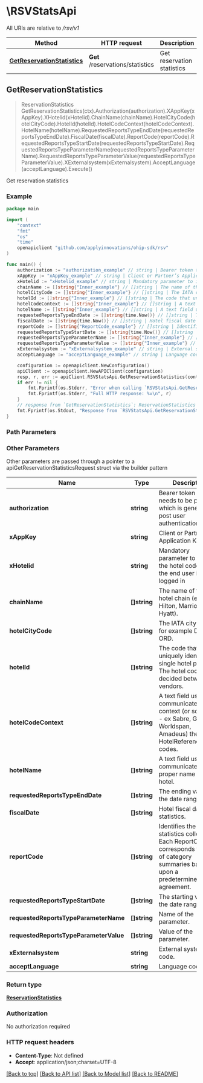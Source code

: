 # \RSVStatsApi

All URIs are relative to */rsv/v1*

Method | HTTP request | Description
------------- | ------------- | -------------
[**GetReservationStatistics**](RSVStatsApi.md#GetReservationStatistics) | **Get** /reservations/statistics | Get reservation statistics



## GetReservationStatistics

> ReservationStatistics GetReservationStatistics(ctx).Authorization(authorization).XAppKey(xAppKey).XHotelid(xHotelid).ChainName(chainName).HotelCityCode(hotelCityCode).HotelId(hotelId).HotelCodeContext(hotelCodeContext).HotelName(hotelName).RequestedReportsTypeEndDate(requestedReportsTypeEndDate).FiscalDate(fiscalDate).ReportCode(reportCode).RequestedReportsTypeStartDate(requestedReportsTypeStartDate).RequestedReportsTypeParameterName(requestedReportsTypeParameterName).RequestedReportsTypeParameterValue(requestedReportsTypeParameterValue).XExternalsystem(xExternalsystem).AcceptLanguage(acceptLanguage).Execute()

Get reservation statistics



### Example

```go
package main

import (
    "context"
    "fmt"
    "os"
    "time"
    openapiclient "github.com/applyinnovations/ohip-sdk/rsv"
)

func main() {
    authorization := "authorization_example" // string | Bearer token that needs to be passed which is generated post user authentication
    xAppKey := "xAppKey_example" // string | Client or Partner’s Application Key
    xHotelid := "xHotelid_example" // string | Mandatory parameter to identify the hotel code where the end user is logged in
    chainName := []string{"Inner_example"} // []string | The name of the hotel chain (e.g., Hilton, Marriott, Hyatt). (optional)
    hotelCityCode := []string{"Inner_example"} // []string | The IATA city code; for example DCA, ORD. (optional)
    hotelId := []string{"Inner_example"} // []string | The code that uniquely identifies a single hotel property. The hotel code is decided between vendors. (optional)
    hotelCodeContext := []string{"Inner_example"} // []string | A text field used to communicate the context (or source of - ex Sabre, Galileo, Worldspan, Amadeus) the HotelReferenceGroup codes. (optional)
    hotelName := []string{"Inner_example"} // []string | A text field used to communicate the proper name of the hotel. (optional)
    requestedReportsTypeEndDate := []string{time.Now()} // []string | The ending value of the date range. (optional)
    fiscalDate := []string{time.Now()} // []string | Hotel fiscal date for statistics. (optional)
    reportCode := []string{"ReportCode_example"} // []string | Identifies the type of statistics collected. Each ReportCode corresponds to a set of category summaries based upon a predetermined agreement. (optional)
    requestedReportsTypeStartDate := []string{time.Now()} // []string | The starting value of the date range. (optional)
    requestedReportsTypeParameterName := []string{"Inner_example"} // []string | Name of the parameter. (optional)
    requestedReportsTypeParameterValue := []string{"Inner_example"} // []string | Value of the parameter. (optional)
    xExternalsystem := "xExternalsystem_example" // string | External system code. (optional)
    acceptLanguage := "acceptLanguage_example" // string | Language code (optional)

    configuration := openapiclient.NewConfiguration()
    apiClient := openapiclient.NewAPIClient(configuration)
    resp, r, err := apiClient.RSVStatsApi.GetReservationStatistics(context.Background()).Authorization(authorization).XAppKey(xAppKey).XHotelid(xHotelid).ChainName(chainName).HotelCityCode(hotelCityCode).HotelId(hotelId).HotelCodeContext(hotelCodeContext).HotelName(hotelName).RequestedReportsTypeEndDate(requestedReportsTypeEndDate).FiscalDate(fiscalDate).ReportCode(reportCode).RequestedReportsTypeStartDate(requestedReportsTypeStartDate).RequestedReportsTypeParameterName(requestedReportsTypeParameterName).RequestedReportsTypeParameterValue(requestedReportsTypeParameterValue).XExternalsystem(xExternalsystem).AcceptLanguage(acceptLanguage).Execute()
    if err != nil {
        fmt.Fprintf(os.Stderr, "Error when calling `RSVStatsApi.GetReservationStatistics``: %v\n", err)
        fmt.Fprintf(os.Stderr, "Full HTTP response: %v\n", r)
    }
    // response from `GetReservationStatistics`: ReservationStatistics
    fmt.Fprintf(os.Stdout, "Response from `RSVStatsApi.GetReservationStatistics`: %v\n", resp)
}
```

### Path Parameters



### Other Parameters

Other parameters are passed through a pointer to a apiGetReservationStatisticsRequest struct via the builder pattern


Name | Type | Description  | Notes
------------- | ------------- | ------------- | -------------
 **authorization** | **string** | Bearer token that needs to be passed which is generated post user authentication | 
 **xAppKey** | **string** | Client or Partner’s Application Key | 
 **xHotelid** | **string** | Mandatory parameter to identify the hotel code where the end user is logged in | 
 **chainName** | **[]string** | The name of the hotel chain (e.g., Hilton, Marriott, Hyatt). | 
 **hotelCityCode** | **[]string** | The IATA city code; for example DCA, ORD. | 
 **hotelId** | **[]string** | The code that uniquely identifies a single hotel property. The hotel code is decided between vendors. | 
 **hotelCodeContext** | **[]string** | A text field used to communicate the context (or source of - ex Sabre, Galileo, Worldspan, Amadeus) the HotelReferenceGroup codes. | 
 **hotelName** | **[]string** | A text field used to communicate the proper name of the hotel. | 
 **requestedReportsTypeEndDate** | **[]string** | The ending value of the date range. | 
 **fiscalDate** | **[]string** | Hotel fiscal date for statistics. | 
 **reportCode** | **[]string** | Identifies the type of statistics collected. Each ReportCode corresponds to a set of category summaries based upon a predetermined agreement. | 
 **requestedReportsTypeStartDate** | **[]string** | The starting value of the date range. | 
 **requestedReportsTypeParameterName** | **[]string** | Name of the parameter. | 
 **requestedReportsTypeParameterValue** | **[]string** | Value of the parameter. | 
 **xExternalsystem** | **string** | External system code. | 
 **acceptLanguage** | **string** | Language code | 

### Return type

[**ReservationStatistics**](ReservationStatistics.md)

### Authorization

No authorization required

### HTTP request headers

- **Content-Type**: Not defined
- **Accept**: application/json;charset=UTF-8

[[Back to top]](#) [[Back to API list]](../README.md#documentation-for-api-endpoints)
[[Back to Model list]](../README.md#documentation-for-models)
[[Back to README]](../README.md)

